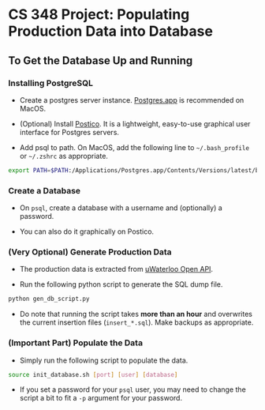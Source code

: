 # CS 348 Project: Populating Production Data into Database

## To Get the Database Up and Running

### Installing PostgreSQL

- Create a postgres server instance. [Postgres.app](https://postgresapp.com/) is recommended on MacOS.

- (Optional) Install [Postico](https://eggerapps.at/postico/). It is a lightweight, easy-to-use graphical user interface for Postgres servers.

- Add psql to path. On MacOS, add the following line to `~/.bash_profile` or `~/.zshrc` as appropriate.
```bash
export PATH=$PATH:/Applications/Postgres.app/Contents/Versions/latest/bin
```

### Create a Database

- On `psql`, create a database with a username and (optionally) a password.

- You can also do it graphically on Postico.

### (Very Optional) Generate Production Data

- The production data is extracted from [uWaterloo Open API](https://github.com/uWaterloo/api-documentation#accessing-the-api).

- Run the following python script to generate the SQL dump file.
```bash
python gen_db_script.py
```

- Do note that running the script takes **more than an hour** and overwrites the current insertion files (`insert_*.sql`). Make backups as appropriate.

### (Important Part) Populate the Data

- Simply run the following script to populate the data.
```bash
source init_database.sh [port] [user] [database]
```

- If you set a password for your `psql` user, you may need to change the script a bit to fit a `-p` argument for your password.
